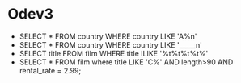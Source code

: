 
# Odev3

- SELECT * FROM country WHERE country LIKE 'A%n'
- SELECT * FROM country WHERE country LIKE '_____n'
- SELECT title FROM film WHERE title ILIKE '%t%t%t%t%'
- SELECT * FROM film where title LIKE 'C%' AND length>90 AND rental_rate = 2.99;